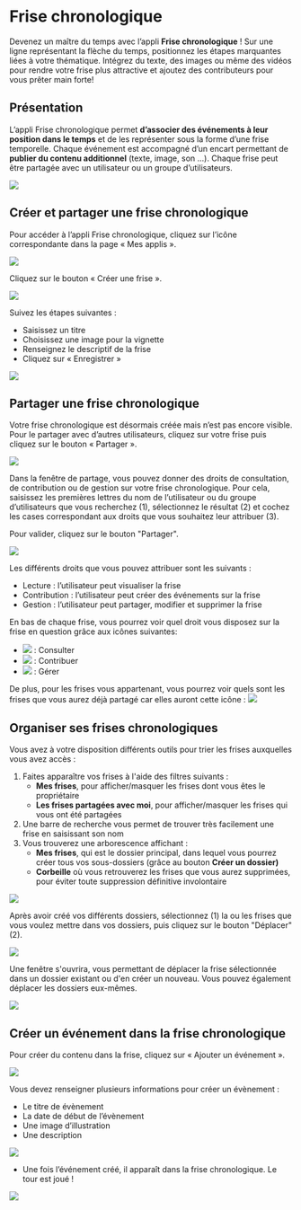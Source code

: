 # Frise chronologique

Devenez un maître du temps avec l’appli **Frise chronologique** ! Sur une ligne représentant la flèche du temps, positionnez les étapes marquantes liées à votre thématique. Intégrez du texte, des images ou même des vidéos pour rendre votre frise plus attractive et ajoutez des contributeurs pour vous prêter main forte!

## Présentation

L’appli Frise chronologique permet **d’associer des événements à leur position dans le temps** et de les représenter sous la forme d’une frise temporelle. Chaque événement est accompagné d’un encart permettant de **publier du contenu additionnel** \(texte, image, son …\). Chaque frise peut être partagée avec un utilisateur ou un groupe d’utilisateurs.

![](.gitbook/assets/frise1-1.png)

## Créer et partager une frise chronologique

Pour accéder à l’appli Frise chronologique, cliquez sur l’icône correspondante dans la page « Mes applis ».

![](.gitbook/assets/frise-chrono-1-3.png)

Cliquez sur le bouton « Créer une frise ».

![](.gitbook/assets/f11-3.png)

Suivez les étapes suivantes :

* Saisissez un titre
* Choisissez une image pour la vignette
* Renseignez le descriptif de la frise
* Cliquez sur « Enregistrer »

![](.gitbook/assets/frise_1-2-1.png)

## Partager une frise chronologique

Votre frise chronologique est désormais créée mais n’est pas encore visible. Pour le partager avec d’autres utilisateurs, cliquez sur votre frise puis cliquez sur le bouton « Partager ».

![](.gitbook/assets/2d-frise-chrono-partager.png)

Dans la fenêtre de partage, vous pouvez donner des droits de consultation, de contribution ou de gestion sur votre frise chronologique. Pour cela, saisissez les premières lettres du nom de l’utilisateur ou du groupe d’utilisateurs que vous recherchez \(1\), sélectionnez le résultat \(2\) et cochez les cases correspondant aux droits que vous souhaitez leur attribuer \(3\).

Pour valider, cliquez sur le bouton "Partager".

![](.gitbook/assets/frise-chronologique-3.png)

Les différents droits que vous pouvez attribuer sont les suivants :

* Lecture : l’utilisateur peut visualiser la frise
* Contribution : l’utilisateur peut créer des événements sur la frise
* Gestion : l’utilisateur peut partager, modifier et supprimer la frise

En bas de chaque frise, vous pourrez voir quel droit vous disposez sur la frise en question grâce aux icônes suivantes:

* ![](https://firebasestorage.googleapis.com/v0/b/gitbook-28427.appspot.com/o/assets%2F-LJrV3Bz6t2ug7AOTCmd%2F-LiT9MbbnNRGQQbQ_9zR%2F-LiTPl2OssTepBdo7Dvq%2Feye.svg?alt=media&token=52b3f3fc-5b73-4eb8-b21d-5e1bf14da582) : Consulter
* ![](.gitbook/assets/pencil.svg) : Contribuer
* ![](https://firebasestorage.googleapis.com/v0/b/gitbook-28427.appspot.com/o/assets%2F-LJrV3Bz6t2ug7AOTCmd%2F-LiT9MbbnNRGQQbQ_9zR%2F-LiTPggWnHSSNeB_kqfs%2Fcog.svg?alt=media&token=dedfa0d6-bbb7-4ef2-b263-36815d78bd2b) : Gérer

De plus,  pour les frises vous appartenant, vous pourrez voir quels sont les frises que vous aurez déjà partagé car elles auront cette icône : ![](.gitbook/assets/share-1.svg) 

## Organiser ses frises chronologiques

Vous avez à votre disposition différents outils pour trier les frises auxquelles vous avez accès :

1. Faites apparaître vos frises à l'aide des filtres suivants : 
   * **Mes frises**, pour afficher/masquer les frises dont vous êtes le propriétaire
   * **Les frises partagées avec moi**, pour afficher/masquer les frises qui vous ont été partagées
2. Une barre de recherche vous permet de trouver très facilement une frise en saisissant son nom
3. Vous trouverez une arborescence affichant :
   * **Mes frises**, qui est le dossier principal, dans lequel vous pourrez créer tous vos sous-dossiers \(grâce au bouton **Créer un dossier\)**
   * **Corbeille** où vous retrouverez les frises que vous aurez supprimées, pour éviter toute suppression définitive involontaire

![](.gitbook/assets/2019-07-11_12h02_57.png)

Après avoir créé vos différents dossiers, sélectionnez \(1\) la ou les frises que vous voulez mettre dans vos dossiers, puis cliquez sur le bouton "Déplacer" \(2\).

![](.gitbook/assets/2019-07-11_12h51_11.png)

Une fenêtre s'ouvrira, vous permettant de déplacer la frise sélectionnée dans un dossier existant ou d'en créer un nouveau. Vous pouvez également déplacer les dossiers eux-mêmes.

![](.gitbook/assets/2019-07-11_12h52_03.png)

## Créer un événement dans la frise chronologique

Pour créer du contenu dans la frise, cliquez sur « Ajouter un événement ».

![](.gitbook/assets/frise1-1024x361-2.png)

Vous devez renseigner plusieurs informations pour créer un évènement :

* Le titre de évènement
* La date de début de l’évènement
* Une image d’illustration
* Une description

![](.gitbook/assets/frise_21-1-1.png)

* Une fois l’événement créé, il apparaît dans la frise chronologique. Le tour est joué !

![](.gitbook/assets/f8-4.png)

